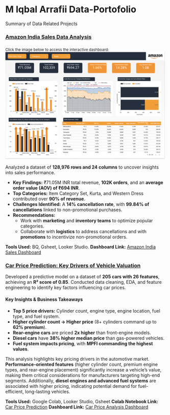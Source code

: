 # M Iqbal Arrafii Data-Portofolio
Summary of Data Related Projects

### [Amazon India Sales Data Analysis](./Amazon%20India%20Sales%20Analysis)
<sub>Click the image below to access the interactive dashboard:</sub>  
<a href="https://lookerstudio.google.com/reporting/34b32deb-7115-4876-9353-913ab6c88ca9">
  <img src="./assets/dashboard-preview/Amazon%20India%20Sales%20Dashboard.png" alt="Dashboard Preview" width="500">
</a> 

Analyzed a dataset of **128,976 rows and 24 columns** to uncover insights into sales performance.  
- **Key Findings:** ₹71.05M INR total revenue, **102K orders**, and an **average order value (AOV) of ₹694 INR**.  
- **Top Categories:** Item Category Set, Kurta, and Western Dress contributed over **90% of revenue**.  
- **Challenges Identified:** A **14% cancellation rate**, with **99.84% of cancellations** linked to non-promotional purchases.  
- **Recommendations:**  
  - Work with **marketing** and **inventory teams** to optimize popular categories.  
  - Collaborate with **logistics** to address cancellations and with **promotions** to incentivize non-promotional orders.  

**Tools Used:** BQ, Gsheet, Looker Studio.
**Dashboard Link:** [Amazon India Sales Dashboard](https://lookerstudio.google.com/reporting/34b32deb-7115-4876-9353-913ab6c88ca9)  


### [Car Price Prediction: Key Drivers of Vehicle Valuation](./Car%20Price%20Prediction%20and%20Analysis)

Developed a predictive model on a dataset of **205 cars with 26 features**, achieving an **R² score of 0.85**. Conducted data cleaning, EDA, and feature engineering to identify key factors influencing car prices.  

#### **Key Insights & Business Takeaways**  
- **Top 5 price drivers:** Cylinder count, engine type, engine location, fuel type, and fuel system.  
- **Higher cylinder count → Higher price** (8+ cylinders command up to **62% premium**).  
- **Rear-engine cars** are priced **2x higher** than front-engine models.  
- **Diesel cars** have **38% higher median price** than gas-powered vehicles.  
- **Fuel system impacts pricing**, with **MPFI commanding the highest values**.  

This analysis highlights key pricing drivers in the automotive market. **Performance-oriented features** (higher cylinder count, premium engine types, and rear-engine placement) significantly increase a vehicle’s value, making them critical considerations for manufacturers targeting high-end segments. Additionally, **diesel engines and advanced fuel systems** are associated with higher pricing, indicating potential demand for fuel-efficient, long-lasting vehicles.  

**Tools Used:** Google Colab, Looker Studio, Gsheet
**Colab Notebook Link:** [Car Price Prediction](/Car%20Price%20Prediction%20and%20Analysis/Car_Price.ipynb)
**Dashboard Link:** [Car Price Analysis Dashboard](https://lookerstudio.google.com/reporting/4a0c37c9-a087-4c95-8b01-5e3bb54a1331)
